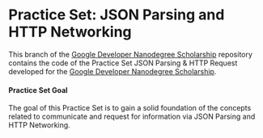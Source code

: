 # Practice Set: JSON Parsing and HTTP Networking

This branch of the [Google Developer Nanodegree Scholarship](https://github.com/EnduranceCode/GoogleDeveloperNanodegreeScholarship/tree/master) repository contains the code of the Practice Set JSON Parsing & HTTP Request developed for the [Google Developer Nanodegree Scholarship](https://sites.google.com/knowlabs.com/gdnd2017).
#### Practice Set Goal

The goal of this Practice Set is to gain a solid foundation of the concepts related to communicate and request for information via JSON Parsing and HTTP Networking.
